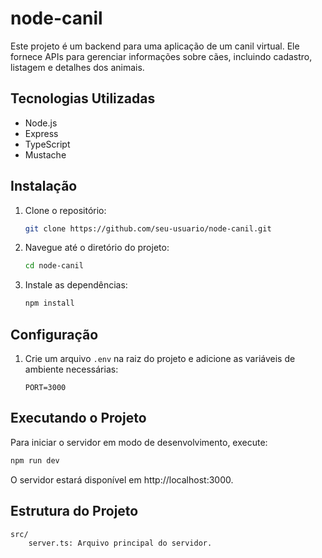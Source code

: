 # node-canil

Este projeto é um backend para uma aplicação de um canil virtual. Ele fornece APIs para gerenciar informações sobre cães, incluindo cadastro, listagem e detalhes dos animais.

## Tecnologias Utilizadas

- Node.js
- Express
- TypeScript
- Mustache

## Instalação

1. Clone o repositório:
    ```sh
    git clone https://github.com/seu-usuario/node-canil.git
    ```
2. Navegue até o diretório do projeto:
    ```sh
    cd node-canil
    ```
3. Instale as dependências:
    ```sh
    npm install
    ```

## Configuração

1. Crie um arquivo `.env` na raiz do projeto e adicione as variáveis de ambiente necessárias:
    ```env
    PORT=3000
    ```

## Executando o Projeto


Para iniciar o servidor em modo de desenvolvimento, execute:
```sh
npm run dev
```
O servidor estará disponível em http://localhost:3000.

## Estrutura do Projeto
```sh
src/
    server.ts: Arquivo principal do servidor.
```